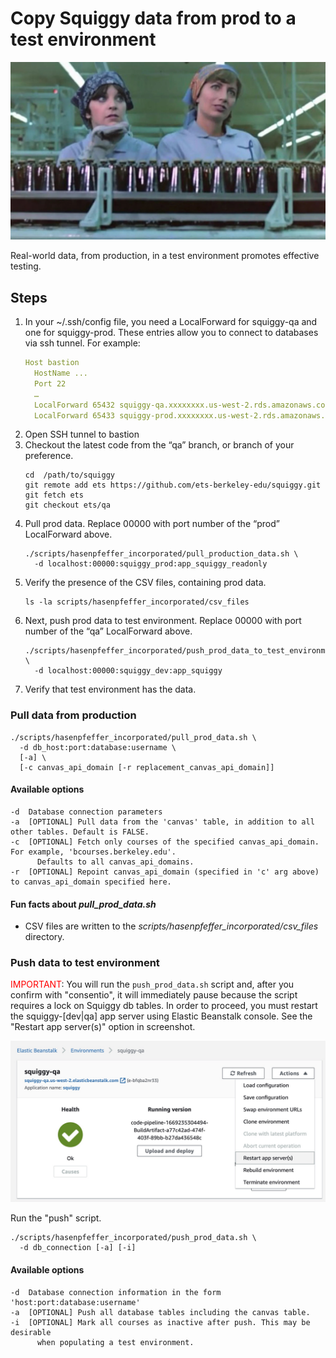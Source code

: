 # Copy Squiggy data from prod to a test environment

![Laverne and Shirley at work](../../src/assets/hasenpfeffer_incorporated.jpg)

Real-world data, from production, in a test environment promotes effective testing.

## Steps

1. In your ~/.ssh/config file, you need a LocalForward for squiggy-qa and one for squiggy-prod.
These entries allow you to connect to databases via ssh tunnel. For example:
    ```yaml
    Host bastion
      HostName ...
      Port 22
      …
      LocalForward 65432 squiggy-qa.xxxxxxxx.us-west-2.rds.amazonaws.com:5432
      LocalForward 65433 squiggy-prod.xxxxxxxx.us-west-2.rds.amazonaws.com:5432  
    ```
2. Open SSH tunnel to bastion
3. Checkout the latest code from the “qa” branch, or branch of your preference.
    ```shell
    cd  /path/to/squiggy
    git remote add ets https://github.com/ets-berkeley-edu/squiggy.git
    git fetch ets
    git checkout ets/qa
    ```
4. Pull prod data. Replace 00000 with port number of the “prod” LocalForward above.
    ```shell
    ./scripts/hasenpfeffer_incorporated/pull_production_data.sh \
      -d localhost:00000:squiggy_prod:app_squiggy_readonly
    ```
5. Verify the presence of the CSV files, containing prod data.
    ```shell
    ls -la scripts/hasenpfeffer_incorporated/csv_files
    ```
6. Next, push prod data to test environment. Replace 00000 with port number of the “qa” LocalForward above.
    ```shell
    ./scripts/hasenpfeffer_incorporated/push_prod_data_to_test_environment.sh \
      -d localhost:00000:squiggy_dev:app_squiggy
    ```
7. Verify that test environment has the data.

### Pull data from production

```shell
./scripts/hasenpfeffer_incorporated/pull_prod_data.sh \
  -d db_host:port:database:username \
  [-a] \
  [-c canvas_api_domain [-r replacement_canvas_api_domain]]
```

#### Available options
```
-d  Database connection parameters
-a  [OPTIONAL] Pull data from the 'canvas' table, in addition to all other tables. Default is FALSE.
-c  [OPTIONAL] Fetch only courses of the specified canvas_api_domain. For example, 'bcourses.berkeley.edu'.
      Defaults to all canvas_api_domains.
-r  [OPTIONAL] Repoint canvas_api_domain (specified in 'c' arg above) to canvas_api_domain specified here.
```

#### Fun facts about _pull_prod_data.sh_

* CSV files are written to the _scripts/hasenpfeffer_incorporated/csv_files_ directory.

### Push data to test environment

<span style="color: red;">IMPORTANT</span>:
You will run the `push_prod_data.sh` script and, after you confirm with "consentio",
it will immediately pause because the script requires a lock on Squiggy db tables.
In order to proceed, you must restart the squiggy-[dev|qa] app server using Elastic Beanstalk console.
See the "Restart app server(s)" option in screenshot.

![Elastic Beanstalk console](../../src/assets/hasenpfeffer_restart_app_server.jpg)

Run the "push" script.

```shell
./scripts/hasenpfeffer_incorporated/push_prod_data.sh \
  -d db_connection [-a] [-i]
```

#### Available options
```
-d  Database connection information in the form 'host:port:database:username'
-a  [OPTIONAL] Push all database tables including the canvas table.
-i  [OPTIONAL] Mark all courses as inactive after push. This may be desirable
      when populating a test environment.
```
